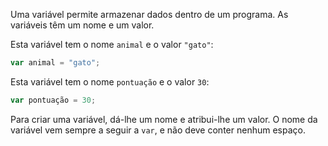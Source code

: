 Uma variável permite armazenar dados dentro de um programa. As variáveis ​​têm um nome e um valor.

Esta variável tem o nome `animal` e o valor `"gato"`:

```javascript
var animal = "gato";
```

Esta variável tem o nome `pontuação` e o valor `30`:

```javascript
var pontuação = 30;
```

Para criar uma variável, dá-lhe um nome e atribui-lhe um valor. O nome da variável vem sempre a seguir a `var`, e não deve conter nenhum espaço.